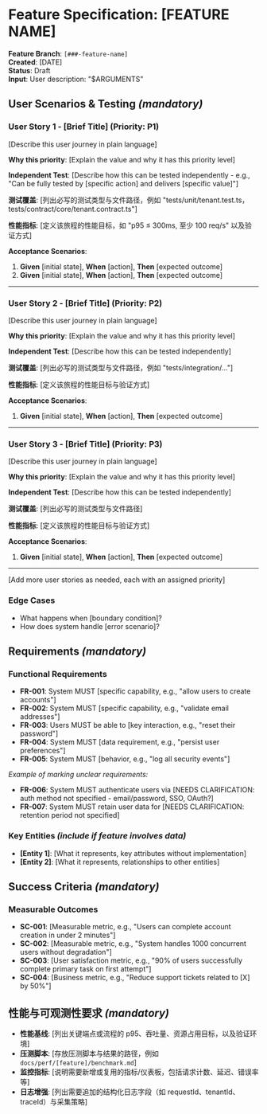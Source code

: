 # Feature Specification: [FEATURE NAME]

**Feature Branch**: `[###-feature-name]`  
**Created**: [DATE]  
**Status**: Draft  
**Input**: User description: "$ARGUMENTS"

## User Scenarios & Testing *(mandatory)*

<!--
  说明：
  1. 用户旅程需按业务价值排序（P1、P2、P3...），且每条旅程必须可独立开发、测试、部署。
  2. 在实现功能前，需先定义对应测试（单元 / 契约 / 集成）并确保测试可失败，以满足宪章的全量测试准则。
  3. 为每个旅程明确性能指标（如 p95 延迟、吞吐量）与监控点，保证上线后可验证性能承诺。
-->

### User Story 1 - [Brief Title] (Priority: P1)

[Describe this user journey in plain language]

**Why this priority**: [Explain the value and why it has this priority level]

**Independent Test**: [Describe how this can be tested independently - e.g., "Can be fully tested by [specific action] and delivers [specific value]"]

**测试覆盖**: [列出必写的测试类型与文件路径，例如 "tests/unit/tenant.test.ts，tests/contract/core/tenant.contract.ts"]

**性能指标**: [定义该旅程的性能目标，如 "p95 ≤ 300ms, 至少 100 req/s" 以及验证方式]

**Acceptance Scenarios**:

1. **Given** [initial state], **When** [action], **Then** [expected outcome]
2. **Given** [initial state], **When** [action], **Then** [expected outcome]

---

### User Story 2 - [Brief Title] (Priority: P2)

[Describe this user journey in plain language]

**Why this priority**: [Explain the value and why it has this priority level]

**Independent Test**: [Describe how this can be tested independently]

**测试覆盖**: [列出必写的测试类型与文件路径，例如 "tests/integration/..."]

**性能指标**: [定义该旅程的性能目标与验证方式]

**Acceptance Scenarios**:

1. **Given** [initial state], **When** [action], **Then** [expected outcome]

---

### User Story 3 - [Brief Title] (Priority: P3)

[Describe this user journey in plain language]

**Why this priority**: [Explain the value and why it has this priority level]

**Independent Test**: [Describe how this can be tested independently]

**测试覆盖**: [列出必写的测试类型与文件路径]

**性能指标**: [定义该旅程的性能目标与验证方式]

**Acceptance Scenarios**:

1. **Given** [initial state], **When** [action], **Then** [expected outcome]

---

[Add more user stories as needed, each with an assigned priority]

### Edge Cases

<!--
  ACTION REQUIRED: The content in this section represents placeholders.
  Fill them out with the right edge cases.
-->

- What happens when [boundary condition]?
- How does system handle [error scenario]?

## Requirements *(mandatory)*

<!--
  ACTION REQUIRED: The content in this section represents placeholders.
  Fill them out with the right functional requirements.
-->

### Functional Requirements

- **FR-001**: System MUST [specific capability, e.g., "allow users to create accounts"]
- **FR-002**: System MUST [specific capability, e.g., "validate email addresses"]  
- **FR-003**: Users MUST be able to [key interaction, e.g., "reset their password"]
- **FR-004**: System MUST [data requirement, e.g., "persist user preferences"]
- **FR-005**: System MUST [behavior, e.g., "log all security events"]

*Example of marking unclear requirements:*

- **FR-006**: System MUST authenticate users via [NEEDS CLARIFICATION: auth method not specified - email/password, SSO, OAuth?]
- **FR-007**: System MUST retain user data for [NEEDS CLARIFICATION: retention period not specified]

### Key Entities *(include if feature involves data)*

- **[Entity 1]**: [What it represents, key attributes without implementation]
- **[Entity 2]**: [What it represents, relationships to other entities]

## Success Criteria *(mandatory)*

<!--
  ACTION REQUIRED: Define measurable success criteria.
  These must be technology-agnostic and measurable.
-->

### Measurable Outcomes

- **SC-001**: [Measurable metric, e.g., "Users can complete account creation in under 2 minutes"]
- **SC-002**: [Measurable metric, e.g., "System handles 1000 concurrent users without degradation"]
- **SC-003**: [User satisfaction metric, e.g., "90% of users successfully complete primary task on first attempt"]
- **SC-004**: [Business metric, e.g., "Reduce support tickets related to [X] by 50%"]

## 性能与可观测性要求 *(mandatory)*

- **性能基线**: [列出关键端点或流程的 p95、吞吐量、资源占用目标，以及验证环境]
- **压测脚本**: [存放压测脚本与结果的路径，例如 `docs/perf/[feature]/benchmark.md`]
- **监控指标**: [说明需要新增或复用的指标/仪表板，包括请求计数、延迟、错误率等]
- **日志增强**: [列出需要追加的结构化日志字段（如 requestId、tenantId、traceId）与采集策略]

